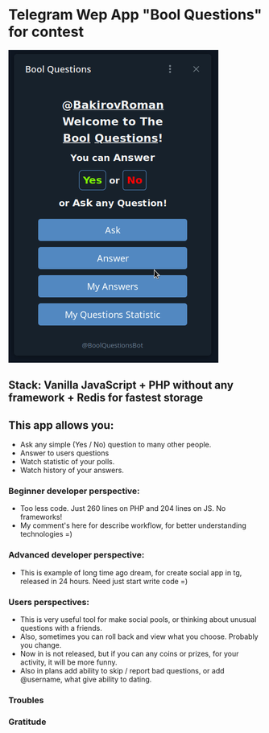 # Telegram Wep App "Bool Questions" for contest

![Bool Questions](https://github.com/makhnanov/telegram-web-app-contest-bool-questions/blob/main/demo_bool_questions.gif?raw=true)

## Stack: Vanilla JavaScript + PHP without any framework + Redis for fastest storage

## This app allows you:
- Ask any simple (Yes / No) question to many other people.
- Answer to users questions
- Watch statistic of your polls.
- Watch history of your answers.

### Beginner developer perspective:
- Too less code. Just 260 lines on PHP and 204 lines on JS. No frameworks!
- My comment's here for describe workflow, for better understanding technologies =)

### Advanced developer perspective:
- This is example of long time ago dream, for create social app in tg, released in 24 hours. Need just start write code =)

### Users perspectives:
- This is very useful tool for make social pools, or thinking about unusual questions with a friends.
- Also, sometimes you can roll back and view what you choose. Probably you change. 
- Now in is not released, but if you can any coins or prizes, for your activity, it will be more funny.
- Also in plans add ability to skip / report bad questions, or add @username, what give ability to dating.

### Troubles

### Gratitude
